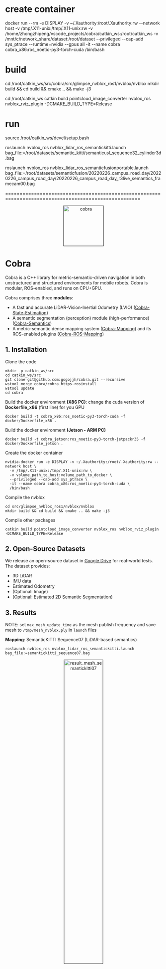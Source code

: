 



# create container

docker run --rm -e DISPLAY -v ~/.Xauthority:/root/.Xauthority:rw --network host -v /tmp/.X11-unix:/tmp/.X11-unix:rw -v /home/zhongzhipeng/vscode_projects/cobra/catkin_ws:/root/catkin_ws -v /mnt/c/network_share/dataset:/root/dataset --privileged --cap-add sys_ptrace --runtime=nvidia --gpus all -it --name cobra cobra_x86:ros_noetic-py3-torch-cuda /bin/bash

# build
cd /root/catkin_ws/src/cobra/src/glimpse_nvblox_ros1/nvblox/nvblox
mkdir build && cd build && cmake .. && make -j3

cd /root/catkin_ws
catkin build pointcloud_image_converter nvblox_ros nvblox_rviz_plugin -DCMAKE_BUILD_TYPE=Release

# run 
source /root/catkin_ws/devel/setup.bash

roslaunch nvblox_ros nvblox_lidar_ros_semantickitti.launch bag_file:=/root/datasets/semantic_kitti/semanticusl_sequence32_cylinder3d.bag

roslaunch nvblox_ros nvblox_lidar_ros_semanticfusionportable.launch bag_file:=/root/datasets/semanticfusion/20220226_campus_road_day/20220226_campus_road_day/20220226_campus_road_day_r3live_semantics_framecam00.bag

=====================================================================================================

<div align="center">
  <a href="">
    <img align="center" src="docs/media/cobra_logo.png" height="130" alt="cobra">
  </a> 
</div>

# Cobra

Cobra is a C++ library for metric-semantic-driven navigation in both unstructured and structured environments for mobile robots. Cobra is modular, ROS-enabled, and runs on CPU+GPU.

Cobra comprises three **modules**:
- A fast and accurate LiDAR-Vision-Inertial Odometry (LVIO) ([Cobra-State-Estimation](http://github.com/hku-mars/r3live))
- A semantic segmentation (perception) module (high-performance) ([Cobra-Semantics](http://github.com/gogojjh/hkustgz_segnet))
- A metric-semantic dense mapping system ([Cobra-Mapping](http://github.com/gogojjh/nvblox)) 
  and its ROS-enabled plugins ([Cobra-ROS-Mapping](http://github.com/gogojjh/glimpse_nvblox_ros1))

<!-- Click on the following links to install Cobra's modules and get started!  -->

## 1. Installation
Clone the code
```shell script
mkdir -p catkin_ws/src
cd catkin_ws/src
git clone git@github.com:gogojjh/cobra.git --recursive 
wstool merge cobra/cobra_https.rosinstall
wstool update
cd cobra
```
Build the docker environment **(X86 PC)**: change the cuda version of **Dockerfile_x86** (first line) for you GPU 
```shell script
docker build -t cobra_x86:ros_noetic-py3-torch-cuda -f docker/Dockerfile_x86 .
```
Build the docker environment **(Jetson - ARM PC)**
```shell script
docker build -t cobra_jetson:ros_noetic-py3-torch-jetpackr35 -f docker/Dockerfile_jetson .
```
Create the docker container
```shell script
nvidia-docker run -e DISPLAY -v ~/.Xauthority:/root/.Xauthority:rw --network host \
  -v /tmp/.X11-unix:/tmp/.X11-unix:rw \
  -v volume_path_to_host:volume_path_to_docker \
  --privileged --cap-add sys_ptrace \
  -it --name cobra cobra_x86:ros_noetic-py3-torch-cuda \
  /bin/bash
```
Compile the nvblox
```shell script
cd src/glimpse_nvblox_ros1/nvblox/nvblox
mkdir build && cd build && cmake .. && make -j3
```
Complie other packages
```shell script
catkin build pointcloud_image_converter nvblox_ros nvblox_rviz_plugin -DCMAKE_BUILD_TYPE=Release
```

## 2. Open-Source Datasets

We release an open-source dataset in [Google Drive](https://drive.google.com/drive/folders/160aA4naMKBFRpjt8f0LUYCYSrWYrER5G?usp=sharing) for real-world tests. The dataset provides:
- 3D LiDAR
- IMU data
- Estimated Odometry
- (Optional: Image)
- (Optional: Estimated 2D Semantic Segmentation)

## 3. Results
NOTE: set ```max_mesh_update_time``` as the mesh publish frequency and save mesh to ```/tmp/mesh_nvblox.ply``` in ```launch``` files

**Mapping**: SemanticKITTI Sequence07 (LiDAR-based semantics)

```
roslaunch nvblox_ros nvblox_lidar_ros_semantickitti.launch bag_file:=semantickitti_sequence07.bag
```
<div align="center">
    <a href="">
      <img src="docs/media/result_mesh_semantickitti07.gif" width="50%" 
      alt="result_mesh_semantickitti07">
   </a>   
</div>

<!-- **Mapping**: KITTI-360 (Image-based semantics) 
```
rosbag play nvblox_mesh_2013_05_28_drive_0003_sync.bag
roslaunch nvblox_ros nvblox_lidar_ros_kitti360.launch
```
<div align="center">
    <a href="">
      <img src="docs/media/result_mesh_2013_05_28_drive_0003_sync.gif" width="50%" 
      alt="result_mesh_2013_05_28_drive_0003_sync">
   </a>   
</div> -->

**Mapping**: FusionPortable (With Image-based semantics)
```
roslaunch nvblox_ros nvblox_lidar_ros_semanticfusionportable.launch bag_file:=20230403_hkustgz_vegetation_sequence00_r3live_semantics_framecam00.bag
```
<div align="center">
    <a href="">
      <img src="docs/media/result_semanticfusionportable_sequence01_4x_playrate.gif" width="47%" 
      alt="result_semanticfusionportable_sequence01_4x_playrate">
   </a>   
</div>

```
roslaunch nvblox_ros nvblox_lidar_ros_semanticfusionportable.launch bag_file:=20220226_campus_road_day_r3live_semantics_framecam00.bag
```
<div align="center">
    <a href="">
      <img src="docs/media/result_mesh_fusionportable.gif" width="50%" 
      alt="result_mesh_fusionportable">
   </a>   
</div>

**Navigation**: 
<div align="center">
    <a href="">
      <img src="docs/media/result_navigation_sequence01_test_1_5x.gif" width="47.5%" 
      alt="result_navigation_sequence01_test_1_5x">
   </a>   
</div>


## Citation

If you found any of the above modules useful, we would really appreciate if you could cite our work:

```bibtex
@article{jiao2024real,
  title={Real-Time Metric-Semantic Mapping for Autonomous Navigation in Outdoor Environments},
  author={Jiao, Jianhao and Geng, Ruoyu and Li, Yuanhang and Xin, Ren and Yang, Bowen and Wu, Jin and Wang, Lujia and Liu, Ming and Fan, Rui and Kanoulas, Dimitrios},
  journal={IEEE Transactions on Automation Science and Engineering},
  year={2024},
  publisher={IEEE}
}
``` 

Dataset:
```bibtex
@inproceedings{jiao2022fusionportable,
  title={FusionPortable: A Multi-Sensor Campus-Scene Dataset for Evaluation of Localization and Mapping Accuracy on Diverse Platforms},
  author={Jiao, Jianhao and Wei, Hexiang and Hu, Tianshuai and Hu, Xiangcheng and Zhu, Yilong and He, Zhijian and Wu, Jin and Yu, Jingwen and Xie, Xupeng and Huang, Huaiyang and others},
  booktitle={2022 IEEE/RSJ International Conference on Intelligent Robots and Systems (IROS)},
  pages={3851--3856},
  year={2022},
  organization={IEEE}
}
```

## Acknowledgments

## License

[BSD License](LICENSE.BSD)











